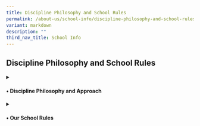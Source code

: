 ```yaml
---
title: Discipline Philosophy and School Rules
permalink: /about-us/school-info/discipline-philosophy-and-school-rules/
variant: markdown
description: ""
third_nav_title: School Info
---
```

<h2>Discipline Philosophy and School Rules</h2>
<details class="isomer-details">
<summary><h4>• Discipline Philosophy and Approach</h4>
	</summary><h5>Framework:</h5>
<img style="width: 30%" height="auto" width="30%" alt="School Uniform" src="/images/Discipline/Discipline_Framework.jpg"><br>
At the core of the framework, the balance symbolises equilibrium and fairness, suggesting the careful weighing of disciplinary actions with empathy and consideration for individual circumstances. This communicates the idea of maintaining discipline while also showing care and empathy towards those involved. It reinforces the concept of discipline not merely as enforcement but as a supportive and nurturing process. 
<h5>Philosophy:</h5>
AGPS believes that discipline should not focus on consequences, but about fostering a positive learning environment where all students can thrive. We embrace the concept of "Discipline with CARE," which emphasises guidance, support, and the development of self-regulation skills. This philosophy is grounded in the acronym CARE, with restorative practices integrated throughout:<br><br>
•	Compassion: We approach students with empathy and understanding, recognizing that behavior can stem from a variety of factors. We utilise restorative practices to create a safe space for students to express their feelings and perspectives when addressing misconduct.<br><br>
•	Accountability: We hold students accountable for their actions in a way that promotes reflection and growth. This may involve restorative practices like conferencing or circles, where students can take ownership of their behavior and the impact it had on others.<br><br>
• Respect: We treat all members of our school community with respect, fostering positive relationships and a sense of belonging. Restorative practices, like mediation, encourage respectful dialogue and help rebuild trust after conflict.<br><br>
•	Empowerment: We empower students to make positive choices and develop the skills necessary for self-discipline. Restorative practices provide opportunities for students to learn from their mistakes, repair harm caused, and contribute to solutions.
<h5>Approach:</h5>
Our school-wide discipline approach focuses on Prevention, Intervention, and Restoration, with restorative practices woven into the process:<br><br>
•	Prevention: We actively promote a positive school climate through clear expectations, positive reinforcement, and student well-being programmes. Our school-wide approach to enhancing student well-being is further strengthened by a positive education framework developed by Noble &amp; McGrath, known as the P.R.O.S.P.E.R framework. This framework empowers students to make positive choices and thrive both academically and personally. <br><br>
•	Intervention: We enforce discipline consistently, ensuring fairness. When misconduct occurs, we prioritise restorative practices as our primary intervention strategy.  Teachers will facilitate conferences or mediations.  This allows students to directly address the harm caused, identify underlying issues that may have contributed to the behavior, and collaboratively develop a plan to address the misconduct.  This approach ensures we promptly address inappropriate behavior while also promoting empathy, accountability, and sustainable positive change. The focus is on helping students develop self-discipline and good character. <br><br>
•	Restoration: Restorative practices remain central even when implementing consequences. Consequences may still be necessary, but they will be chosen with a restorative lens, such as Behavioural Corrective Duty (BCD) or Reflection Time (RT) that contribute to repairing the harm. * Students may be required to participate in conferences or mediation to understand the impact of their actions and contribute to repairing the harm caused. Teachers will work with students to replace inappropriate behaviors with prosocial ones and restore relationships with those impacted by their actions. <br><br>
<small>*Disciplinary consequences such as suspension and caning are considered in combination or separately, depending on the circumstances of each case.</small><br><br>
</details>
<details class="isomer-details">
<summary><h4>• Our School Rules</h4>
</summary>
	
<strong>1. General Conduct</strong><br>
Students are expected to:<br>
<nobr>• Exhibit the <strong> A.N.C.H.O.R.</strong> values - Agility, iNtegrity, Care, Humility, Optimism and Resilience<br>
• Be polite and well-behaved in and outside of school.<br>
• Greet all members of Anchor Green Primary School community – teachers, non-teaching staff, parents and visitors politely.<br>
• Move quietly in an orderly manner when moving around the school.<br>
• Handle all school equipment and property with care.<br>
• Keep the classrooms and school premises clean<br>
• Observe safety guidelines and behave in a safe manner<br><br>

<strong>2. Attendance and Punctuality</strong><br>
• Daily attendance is compulsory.<br>
• Please do not send your child to school if he/she is unwell and please call the school to inform his/her Form teacher of your child’s absence.<br>
• Absenteeism must be covered by a Medical Certificate from a doctor OR a letter with a valid supporting document.<br>
• A valid Medical Certificate, from a clinic registered with the Singapore Medical Council, must be submitted to your child’s/ward’s Form Teacher if he/she has missed any scheduled assessments, when he/she returns to school.<br>
• An automated message will be sent to the student’s parent/guardian should a student be absent from school and if the student’s parent/guardian has not updated the school on the student’s absence.<br>
• Please contact the school’s General Office, as soon as possible, upon receiving the message to update the school on the reason for your child’s/ward’s absence and provide the relevant supporting document (e.g. MC) when your child/ward returns to school.<br>
• Students are to report at the assembly venue for flag raising by 7.20 am.<br>
• Students who arrive at the assembly area after 7.30am will be marked as ‘Late’.<br>
• Students are to participate and be punctual for school and all designated school activities.<br>
• Students must complete the full school term. Prolonged and frequent absence from school will hamper a child’s learning and development. In addition, this may have an impact on his/her Holistic Development Profile (HDP) Report unless the absence is due to valid reason(s) (e.g. Medical Leave).<br>
• Students’ Holistic Development Profile (HDP) and Conduct Grade (CG) report will also be affected should he/ she not adhere to the above-mentioned rules relating to attendance and punctuality.<br><br>
	
<strong>3. Assembly/Pledge Taking	</strong><br>
• Students who are Singapore Citizens must sing the National Anthem and recite the Pledge. Students will recite the Pledge with their right fist over their heart.<br>
• All students are required to sing the school song.<br>
• Students are to observe all the commands for assembly without fidgeting.<br>
• It is mandatory for all students to uphold the integrity of the flag raising ceremony.<br><br>
	
<strong>4. Classroom Conduct</strong><br>
• Students are required to stand and greet the teachers before and after lessons.<br>
• No food and sweet drinks are to be consumed in the classroom except during the prescribed snack time. Only plain water is allowed to be consumed in class.<br>
• All students will proceed to the canteen during recess.  They are not to stay in the classroom.<br>
• Students will require the teacher’s permission before stepping out of the classroom.<br><br>
<strong>5. Attire and Appearance</strong><br>
• Students should be properly and neatly attired.  They must wear the prescribed school uniform and no modification to the uniform is allowed.<br>
• Sweaters may be worn only when the weather is cold (e.g. on rainy days in the morning). Should there be extenuating circumstances, the school can consider the request on a case-by-case basis.<br>
• Students are allowed to wear their PE attire on days they have PE lessons and/or Co-Curricular Activities. (Refer to page 9 of the student’s diary for the examples.)<br><br>
<strong>School Uniform</strong>
<div class="isomer-image-wrapper">
<img style="width: 50%" height="auto" width="50%" alt="School Uniform" src="/images/Discipline/School_Uniform.jpg">
<strong>PE Uniform</strong>
<div class="isomer-image-wrapper">
<img style="width: 50%" height="auto" width="50%" alt="School Uniform" src="/images/Discipline/PE_Uniform.jpg"><br>
<table style="minWidth: 50px">
<colgroup>
<col>
<col>
</colgroup>
<tbody>
<tr>
	<td colspan="2"><strong>School Attire Guidelines</strong></td>
</tr>
<tr>
<td rowspan="1" colspan="1">
<strong>Hair</strong>
</td>
<td rowspan="1" colspan="1">
<strong><u>Fringe</u></strong>
<br>- Fringe must be neat and kept above the eyebrows (for both and girls)
<br>- Long fringe must be pinned up (for girls)
<br><strong><u>Length</u></strong>
<br>- Long hair (below the collar) must be tied up and plaited neatly (for
girls)
<br>- Hair must be kept short and neat (for boys)
<br>- Fanciful hairstyle is not allowed
<br><strong><u>Facial Hair</u></strong>
<br>- Facial hair such as moustache and beard not allowed
<br><strong><u>Grooming</u></strong>
<br>- Hair must not be tinted or dyed (for girls)
<br>- Hair must not be tinted, dyed or spiked (for boys)
<br><strong><u>Hair Accessories</u></strong><u> </u>
<br>- All hair accessories must be black or navy blue and not jeweled. (girls)
</td>
</tr>
<tr>
<td rowspan="1" colspan="1">
<strong>Attire</strong>
</td>
<td rowspan="1" colspan="1">
<strong><u>Uniform / PE Attire</u></strong>
<br>- School uniform must be of appropriate size
<br>- Shorts and skirts must be of knee length
<br>- Students are not required to tuck-in their School Uniform and PE Polo
T-Shirt.
<br><strong><u>Socks</u></strong>
<br>- Ankle socks are not allowed
<br>- Socks should be above ankle length
<br><strong><u>Shoes </u></strong>
<br>- Black canvas shoes.
<br>- No sports shoes except on CCA days after Curriculum hours or when pupil
is participating in competitions
<br>- Slip-ons are not allowed
<br><strong><u>Name Tag</u></strong>
<br>- Name tag should be ironed / sewn on the left side of the school uniform
and PE T-shirt and above the school logo
</td>
</tr>
<tr>
<td rowspan="1" colspan="1">
<strong>Accessories</strong>
</td>
<td rowspan="1" colspan="1">
	- Only small black or dark blue ear studs are allowed - for female students
only.
<br>- Colourful and/or multiple ear studs are not allowed.
<br>- Students are not allowed to wear wrist or friendship bands, jewellery
or accessories of any kind to school for uniformity and safety reasons
</td>
</tr>
<tr>
<td rowspan="1" colspan="1">
<strong>Nails</strong>
</td>
<td rowspan="1" colspan="1">
- Nails must be kept short and clean
<br>- No nail polish is allowed
</td>
</tr>
</tbody>
</table><br>

	<strong>6. Permission to leave school/country during Curriculum/Term Time</strong><br><br>
• Students must refrain from travelling or leaving the country during the school term. For urgent cases, written permission must be sought from the school and is subjected to approval by the School Leaders. Parents are to check the school calendar before planning their vacations.<br><br>

<strong>7. Possession of Weapons</strong><br><br>
• All students are not to bring any form of weapons or weapon-like items to school. Possession of and bringing of such items are strictly prohibited.<br>
• All sharp-edged and pointed objects such as scissors, pen-knives, cutting blades, paper cutters, including weapon-like toys such as toy guns, toy knives etc. are strictly prohibited.<br><br>

<strong>8. Mobile Phone/Smart Watches Policy</strong><br><br>
• The school does not encourage students to bring mobile phones and/or smart devices (e.g. smart wrist watches – with the ability to communicate, capture and/or record images or sounds) to school.<br>
• Parents who would like their child to carry a mobile phone must take personal responsibility. The school will not be responsible for any loss or damage to the mobile phones or smart watches.<br>
• Students are not allowed to use their mobile phones and/or smart devices (e.g. smart wrist watches) in school.<br>
• Students’ mobile phones and/or smart devices (e.g. smart wrist watches) may be confiscated as a disciplinary measure and/or for the purpose of investigation if students contravened the above rule.</div></div><br>
</nobr></details>